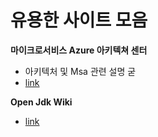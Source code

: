 # 유용한 사이트 모음

**마이크로서비스 Azure 아키텍쳐 센터**

- 아키텍처 및 Msa 관련 설명 굳
- [link](https://learn.microsoft.com/ko-kr/azure/architecture/reference-architectures/saga/saga) 

**Open Jdk Wiki**
- [link](https://openjdk.org/)

